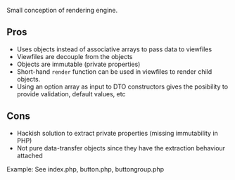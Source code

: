 Small conception of rendering engine.

## Pros

* Uses objects instead of associative arrays to pass data to viewfiles
* Viewfiles are decouple from the objects
* Objects are immutable (private properties)
* Short-hand `render` function can be used in viewfiles to render child objects.
* Using an option array as input to DTO constructors gives the posibility to provide validation, default values, etc

## Cons

* Hackish solution to extract private properties (missing immutability in PHP)
* Not pure data-transfer objects since they have the extraction behaviour attached

Example: See index.php, button.php, buttongroup.php
